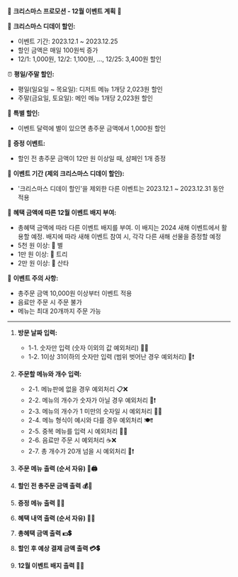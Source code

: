 🎄 **크리스마스 프로모션 - 12월 이벤트 계획** 🎁

🎉 **크리스마스 디데이 할인:**

- 이벤트 기간: 2023.12.1 ~ 2023.12.25
- 할인 금액은 매일 100원씩 증가
- 12/1: 1,000원, 12/2: 1,100원, ..., 12/25: 3,400원 할인

⏰ **평일/주말 할인:**

- 평일(일요일 ~ 목요일): 디저트 메뉴 1개당 2,023원 할인
- 주말(금요일, 토요일): 메인 메뉴 1개당 2,023원 할인

🌟 **특별 할인:**

- 이벤트 달력에 별이 있으면 총주문 금액에서 1,000원 할인

🎁 **증정 이벤트:**

- 할인 전 총주문 금액이 12만 원 이상일 때, 샴페인 1개 증정

🎊 **이벤트 기간 (제외 크리스마스 디데이 할인):**

- '크리스마스 디데이 할인'을 제외한 다른 이벤트는 2023.12.1 ~ 2023.12.31 동안 적용

🏅 **혜택 금액에 따른 12월 이벤트 배지 부여:**

- 총혜택 금액에 따라 다른 이벤트 배지를 부여. 이 배지는 2024 새해 이벤트에서 활용할 예정. 배지에 따라 새해 이벤트 참여 시, 각각 다른 새해 선물을 증정할 예정
- 5천 원 이상: 🌟 별
- 1만 원 이상: 🎄 트리
- 2만 원 이상: 🎅 산타

🚨 **이벤트 주의 사항:**

- 총주문 금액 10,000원 이상부터 이벤트 적용
- 음료만 주문 시 주문 불가
- 메뉴는 최대 20개까지 주문 가능

---

1. **방문 날짜 입력:**
    - 1-1. 숫자만 입력 (숫자 이외의 값 예외처리) 🚫❌
    - 1-2. 1이상 31이하의 숫자만 입력 (범위 벗어난 경우 예외처리) 📅❗


2. **주문할 메뉴와 개수 입력:**
    - 2-1. 메뉴판에 없을 경우 예외처리 📋❌
    - 2-2. 메뉴의 개수가 숫자가 아닐 경우 예외처리 🔢❗
    - 2-3. 메뉴의 개수가 1 미만의 숫자일 시 예외처리 🔢❌
    - 2-4. 메뉴 형식이 예시와 다를 경우 예외처리 🍽️❗
    - 2-5. 중복 메뉴를 입력 시 예외처리 🔄❌
    - 2-6. 음료만 주문 시 예외처리 ☕❌
    - 2-7. 총 개수가 20개 넘을 시 예외처리 🚫❗


3. **주문 메뉴 출력 (순서 자유) 📜🖨️**


4. **할인 전 총주문 금액 출력 💰💸**


5. **증정 메뉴 출력 🎁🍾**


6. **혜택 내역 출력 (순서 자유) 🌟📝**


7. **총혜택 금액 출력 💵💲**


8. **할인 후 예상 결제 금액 출력 💳💲**


9. **12월 이벤트 배지 출력 🏅🎉**